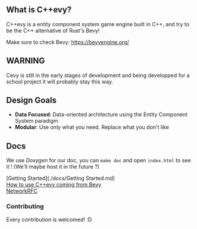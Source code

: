 ## What is C++evy?

C++evy is a entity component system game engine built in C++, and try to be the C++ alternative of Rust's Bevy!

Make sure to check Bevy: https://bevyengine.org/

## WARNING

Cevy is still in the early stages of development and being developped for a school project it will probably stay this way.

## Design Goals

* **Data Focused**: Data-oriented architecture using the Entity Component System paradigm
* **Modular**: Use only what you need. Replace what you don't like

## Docs

We use *Doxygen* for our doc, you can `make doc` and open `index.html` to see it ! (We'll maybe host it in the future ?)

[Getting Started](./docs/Getting Started.md)  
[How to use C++evy coming from Bevy](./docs/compare.md)  
[NetworkRFC](./docs/NetworkRFC.md)  

### Contributing

Every contribution is welcomed! :D
